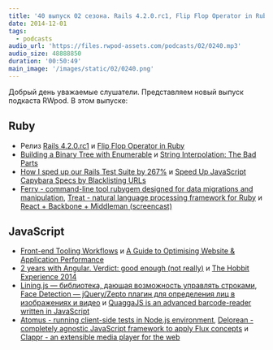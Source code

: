 ```yaml
---
title: '40 выпуск 02 сезона. Rails 4.2.0.rc1, Flip Flop Operator in Ruby, Ferry, Front-end Tooling Workflows, 2 years with Angular и прочее'
date: 2014-12-01
tags:
  - podcasts
audio_url: 'https://files.rwpod-assets.com/podcasts/02/0240.mp3'
audio_size: 48888850
duration: '00:50:49'
main_image: '/images/static/02/0240.png'
---
```


Добрый день уважаемые слушатели. Представляем новый выпуск подкаста RWpod. В этом выпуске:

## Ruby

- Релиз [Rails 4.2.0.rc1](http://weblog.rubyonrails.org/2014/11/28/Rails-4-2-0-rc1-has-been-released/) и [Flip Flop Operator in Ruby](http://nithinbekal.com/posts/ruby-flip-flop/)
- [Building a Binary Tree with Enumerable](https://www.mikeperham.com/2014/11/26/building-a-binary-tree-with-enumerable/) и [String Interpolation: The Bad Parts](http://collectiveidea.com/blog/archives/2014/11/25/string-interpolation-the-bad-parts/)
- [How I sped up our Rails Test Suite by 267%](http://blog.codeship.com/faster-rails-tests/) и [Speed Up JavaScript Capybara Specs by Blacklisting URLs](http://robots.thoughtbot.com/speed-up-javascript-capybara-specs-by-blacklisting-urls)
- [Ferry - command-line tool rubygem designed for data migrations and manipulation](http://cmu-is-projects.github.io/ferry/), [Treat - natural language processing framework for Ruby](https://github.com/louismullie/treat) и [React + Backbone + Middleman (screencast)](https://www.youtube.com/watch?v=iul1fWHVU6A)

## JavaScript

- [Front-end Tooling Workflows](https://speakerdeck.com/addyosmani/front-end-tooling-workflows) и [A Guide to Optimising Website & Application Performance](https://cdnify.com/discover/web-performance-guide)
- [2 years with Angular. Verdict: good enough (not really)](http://www.fse.guru/2-years-with-angular) и [The Hobbit Experience 2014](http://www.html5rocks.com/en/tutorials/casestudies/hobbit2014/)
- [Lining.js — библиотека, дающая возможность управлять строками](http://zencode.in/lining.js/), [Face Detection — jQuery/Zepto плагин для определения лиц в изображениях и видео](http://facedetection.jaysalvat.com/) и [QuaggaJS is an advanced barcode-reader written in JavaScript](http://serratus.github.io/quaggaJS/)
- [Atomus - running client-side tests in Node.js environment](https://github.com/krasimir/atomus), [Delorean - completely agnostic JavaScript framework to apply Flux concepts](http://deloreanjs.com/) и [Clappr - an extensible media player for the web](https://github.com/globocom/clappr)
